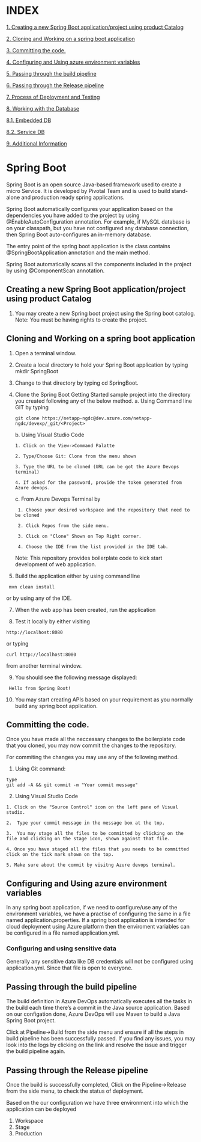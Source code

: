 # INDEX

[1.	Creating a new Spring Boot application/project using product Catalog](#create)

[2. Cloning and	Working on a spring boot application](#clone)

[3.	Committing the code.](#commit)

[4. Configuring and Using azure environment variables](#env_var)

[5.	Passing through the build pipeline](#build)

[6.	Passing through the Release pipeline](#release)

[7.	Process of Deployment and Testing](#deploy)

[8.	Working with the Database](#db)

[8.1.	Embedded DB](#embeddb)

[8.2.	Service DB](#servicedb)

[9. Additional Information](#misc)

# Spring Boot

Spring Boot is an open source Java-based framework used to create a micro Service. It is developed by Pivotal Team and is used to build stand-alone and production ready spring applications.

Spring Boot automatically configures your application based on the dependencies you have added to the project by using @EnableAutoConfiguration annotation. For example, if MySQL database is on your classpath, but you have not configured any database connection, then Spring Boot auto-configures an in-memory database.

The entry point of the spring boot application is the class contains @SpringBootApplication annotation and the main method.

Spring Boot automatically scans all the components included in the project by using @ComponentScan annotation. 


<h2 id="create"> Creating a new Spring Boot application/project using product Catalog </h2> 

1.  You may create a new Spring boot project using the Spring boot catalog. 
Note: You must be having rights to create the project.
    


<h2 id="clone"> Cloning and Working on a spring boot application</h2>

1. Open a terminal window.

2. Create a local directory to hold your Spring Boot application by typing mkdir SpringBoot

3. Change to that directory by typing cd SpringBoot.

5. Clone the Spring Boot Getting Started sample project into the directory you created following any of the below method.
    a. Using Command line GIT 
      by typing 
      ``````````````````````````````
      git clone https://netapp-ngdc@dev.azure.com/netapp-ngdc/devexp/_git/<Project>
      `````````````````````````````````

    b. Using Visual Studio Code
       
      ```
    1. Click on the View->Command Palatte
    
    2. Type/Choose Git: Clone from the menu shown
    
    3. Type the URL to be cloned (URL can be got the Azure Devops terminal)
    
    4. If asked for the password, provide the token generated from Azure devops.
    
      ```
    c. From Azure Devops Terminal
        by

        
        1. Choose your desired workspace and the repository that need to be cloned

        2. Click Repos from the side menu.

        3. Click on "Clone" Shown on Top Right corner.

        4. Choose the IDE from the list provided in the IDE tab.

    Note: This repository provides boilerplate code to kick start development of web application.



6. Build the application either by using command line 
```
 mvn clean install 
 ```

or by using any of the IDE.

7. When the web app has been created, run the application

8. Test it locally by either visiting 
```
http://localhost:8080
```
 or typing
 ```
curl http://localhost:8080 
```
from another terminal window.

9. You should see the following message displayed:
```
 Hello from Spring Boot! 
```

10. You may start creating APIs based on your requirement as you normally build any spring boot application.

<h2 id="commit"> Committing the code.</h2>

Once you have made all the neccessary changes to the boilerplate code that you cloned, you may now commit the changes to the repository.

For commiting the changes you may use any of the following method.

1.  Using Git command: 
````````
type
git add -A && git commit -m "Your commit message"
``````````

2. Using Visual Studio Code
`````````````
1. Click on the "Source Control" icon on the left pane of Visual studio.

2.  Type your commit message in the message box at the top.

3.  You may stage all the files to be committed by clicking on the file and clicking on the stage icon, shown against that file.

4. Once you have staged all the files that you needs to be committed click on the tick mark shown on the top.

5. Make sure about the commit by visitng Azure devops terminal.
`````````````````````````

<h2 id="env_var"> Configuring and Using azure environment variables</h2>

In any spring boot application, if we need to configure/use any of the environment variables, we have a practise of configuring the same in a file named application.properties.
If a spring boot application is intended for cloud deployment using Azure platform then the enviroment variables can be configured in a file named application.yml.

### Configuring and using sensitive data
Generally any sensitive data like DB credentials will not be configured using application.yml. Since that file is open to everyone.



<h2 id="build"> Passing through the build pipeline</h2>

The build definition in Azure DevOps automatically executes all the tasks in the build each time there’s a commit in the Java source application. 
Based on our configation done, Azure DevOps will use Maven to build a Java Spring Boot project.

Click at Pipeline->Build from the side menu and ensure if all the steps in build pipeline has been successfully passed.
If you find any issues, you may look into the logs by clicking on the link and resolve the issue and trigger the build pipeline again.

<h2 id="release"> Passing through the Release pipeline</h2>

Once the build is successfully completed, Click on the Pipeline->Release from the side menu, to check the status of deployment.

Based on the our configuration we have three environment into which the application can be deployed

1.  Workspace
2.  Stage
3.  Production



